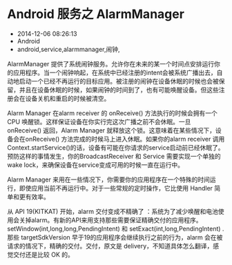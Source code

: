 # Android 服务之 AlarmManager
- 2014-12-06 08:26:13
- Android
- android,service,alarmmanager,闹钟,

<!--markdown-->AlarmManager 提供了系统闹钟服务。允许你在未来的某一个时间点安排运行你的应用程序。当一个闹钟响起，在系统中已经注册的intent会被系统广播出去，自动地启动一个已经不再运行的目标应用。被注册的闹钟在设备休眠的时候也会被保留，并且在设备休眠的时候，如果闹钟的时间到了，也有可能唤醒设备。但这些注册会在设备关机和重启的时候被清空。

Alarm Manager 在alarm receiver 的 onReceive() 方法执行的时候会拥有一个 CPU 唤醒锁。这样保证设备在你实行完这次广播之前不会休眠。一旦onReceive() 返回，Alarm Manager 就释放这个锁。这意味着在某些情况下，设备会在onReceive() 方法完成的时候马上进入休眠。如果你的alarm receiver 调用Context.startService()的话，设备有可能在你请求的service启动前已经休眠了。预防这样的事情发生，你的BroadcastReceiver 和 Service 需要实现一个单独的wake lock，来确保设备在service变成可用的时候一直在运行中。

Alarm Manager 来用在一些情况下，你需要你的应用程序在一个特殊的时间运行，即使应用当前不再运行中。对于一些常规的定时操作，它比使用 Handler 简单和更有效率。

从 API 19(KITKAT) 开始，alarm 交付变成不精确了 ：系统为了减少唤醒和电池使用会关掉alarm。有新的API来用支持那些需要保证精确交付的应用程序。setWindow(int,long,long,PendingIntent) 和 setExact(int,long,PendingIntent) .那些 targetSdkVersion 早于19的应用程序会继续执行之前的行为，alarm 会在被请求的情况下，精确的交付。交付，原文是 delivery，不知道具体怎么翻译，感觉交付还是比较 OK 的。